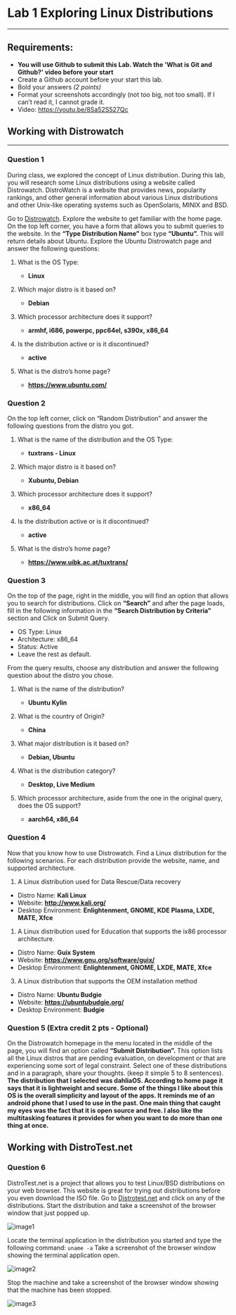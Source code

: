 # Lab 1 Exploring Linux Distributions
---
## Requirements:
* **You will use Github to submit this Lab. Watch the 'What is Git and Github?' video before your start**
* Create a Github account before your start this lab.
* Bold your answers *(2 points)*
* Format your screenshots accordingly (not too big, not too small). If I can’t read it, I cannot grade it.
* Video: https://youtu.be/8Sa52S527Qc


## Working with Distrowatch
---
### Question 1
During class, we explored the concept of Linux distribution. During this lab, you will research some Linux distributions using a website called Distrowatch. DistroWatch is a website that provides news, popularity rankings, and other general information about various Linux distributions and other Unix-like operating systems such as OpenSolaris, MINIX and BSD. 

Go to [Distrowatch](https://distrowatch.com/). Explore the website to get familiar with the home page. On the top left corner, you have a form that allows you to submit queries to the website. In the **“Type Distribution Name”** box type **“Ubuntu”.**  This will return details about Ubuntu. Explore the Ubuntu Distrowatch page and answer the following questions:

1. What is the OS Type: 
   * **Linux**

2. Which major distro is it based on?  
   * **Debian**
   
3. Which processor architecture does it support?  
   * **armhf, i686, powerpc, ppc64el, s390x, x86_64**

4. Is the distribution active or is it discontinued?  
   * **active**

5. What is the distro’s home page?  
   * **https://www.ubuntu.com/**

### Question 2
On the top left corner, click on “Random Distribution” and answer the following questions from the distro you got.
1. What is the name of the distribution and the OS Type: 
   * **tuxtrans - Linux**

2. Which major distro is it based on?  
   * **Xubuntu, Debian**
   
3. Which processor architecture does it support?  
   * **x86_64**

4. Is the distribution active or is it discontinued?  
   * **active**

5. What is the distro’s home page?  
   * **https://www.uibk.ac.at/tuxtrans/**

### Question 3
On the top of the page, right in the middle, you will find an option that allows you to search for distributions. 
Click on **“Search”** and after the page loads, fill in the following information in the **“Search Distribution by Criteria”** section and Click on Submit Query.
* OS Type: Linux
* Architecture: x86_64
* Status: Active
* Leave the rest as default.

From the query results, choose any distribution and answer the following question about the distro you chose.

1. What is the name of the distribution? 
   * **Ubuntu Kylin**
  
2. What is the country of Origin?
   * **China**
  
3. What major distribution is it based on?
   * **Debian, Ubuntu**

4. What is the distribution category?
   * **Desktop, Live Medium**
  
5. Which processor architecture, aside from the one in the original query, does the OS support?
   * **aarch64, x86_64**

### Question 4
Now that you know how to use Distrowatch. Find a Linux distribution for the following scenarios. For each distribution provide the website, name, and supported architecture.

1. A Linux distribution used for Data Rescue/Data recovery
* Distro Name: **Kali Linux**
* Website: **http://www.kali.org/**
* Desktop Environment: **Enlightenment, GNOME, KDE Plasma, LXDE, MATE, Xfce**

1. A Linux distribution used for Education that supports the ix86 processor architecture.
* Distro Name: **Guix System**
* Website: **https://www.gnu.org/software/guix/**
* Desktop Environment: **Enlightenment, GNOME, LXDE, MATE, Xfce**

3. A Linux distribution that supports the OEM installation method
* Distro Name: **Ubuntu Budgie**
* Website: **https://ubuntubudgie.org/**
* Desktop Environment: **Budgie**

### Question 5 (Extra credit 2 pts - Optional)
On the Distrowatch homepage in the menu located in the middle of the page, you will find an option called **“Submit Distribution”.** This option lists all the Linux distros that are pending evaluation, on development or that are experiencing some sort of legal constraint.  Select one of these distributions and in a paragraph, share your thoughts. (keep it simple 5 to 8 sentences).
**The distribution that I selected was dahliaOS. According to home page it says that it is lightweight and secure. Some of the things I like about this OS is the overall simplicity and layout of the apps. It reminds me of an android phone that I used to use in the past. One main thing that caught my eyes was the fact that it is open source and free. I also like the multitasking features it provides for when you want to do more than one thing at once.**


## Working with DistroTest.net
### Question 6
DistroTest.net is a project that allows you to test Linux/BSD distributions on your web browser. This website is great for trying out distributions before you even download the ISO file. Go to [Distrotest.net](https://distrotest.net/) and click on any of the distributions. Start the distribution and take a screenshot of the browser window that just popped up.

![image1](img3.PNG)

Locate the terminal application in the distribution you started and type the following command: `uname -a` Take a screenshot of the browser window showing the terminal application open.

![image2](Terminal.PNG)

Stop the machine and take a screenshot of the browser window showing that the machine has been stopped.

![image3](shutdown.PNG)
